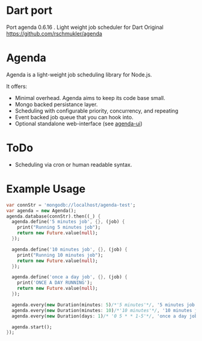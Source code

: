 # Dart port
Port agenda 0.6.16 .
Light weight job scheduler for Dart
Original https://github.com/rschmukler/agenda

# Agenda
Agenda is a light-weight job scheduling library for Node.js.

It offers:

- Minimal overhead. Agenda aims to keep its code base small.
- Mongo backed persistance layer.
- Scheduling with configurable priority, concurrency, and repeating
- Event backed job queue that you can hook into.
- Optional standalone web-interface (see [agenda-ui](https://github.com/moudy/agenda-ui))

# ToDo
- Scheduling via cron or human readable syntax.

# Example Usage

```dart
var connStr = 'mongodb://localhost/agenda-test';
var agenda = new Agenda();
agenda.database(connStr).then((_) {
  agenda.define('5 minutes job', {}, (job) {
    print("Running 5 minutes job");
    return new Future.value(null);
  });

  agenda.define('10 minutes job', {}, (job) {
    print("Running 10 minutes job");
    return new Future.value(null);
  });

  agenda.define('once a day job', {}, (job) {
    print('ONCE A DAY RUNNING');
    return new Future.value(null);
  });

  agenda.every(new Duration(minutes: 5)/*'5 minutes'*/, '5 minutes job');
  agenda.every(new Duration(minutes: 10)/*'10 minutes'*/, '10 minutes job');
  agenda.every(new Duration(days: 1)/* '0 5 * * 1-5'*/, 'once a day job');

  agenda.start();
});
```
